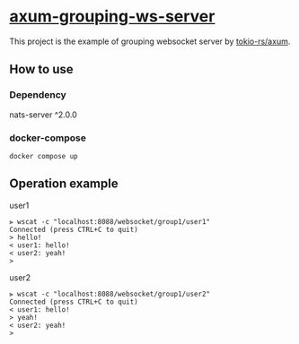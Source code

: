 # [axum-grouping-ws-server](https://github.com/Taillook/axum-grouping-ws-server)

This project is the example of grouping websocket server by [tokio-rs/axum](https://github.com/tokio-rs/axum).

## How to use
### Dependency
nats-server ^2.0.0

### docker-compose
`docker compose up`

## Operation example
user1
```
⫸ wscat -c "localhost:8088/websocket/group1/user1"
Connected (press CTRL+C to quit)
> hello!
< user1: hello!
< user2: yeah!
> 
```
user2
```
⫸ wscat -c "localhost:8088/websocket/group1/user2"
Connected (press CTRL+C to quit)
< user1: hello!
> yeah!
< user2: yeah!
> 
```
